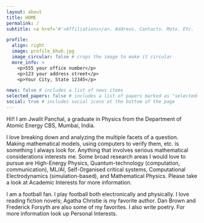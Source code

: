 ```yaml
---
layout: about
title: HOME
permalink: /
subtitle: <a href='#'>Affiliations</a>. Address. Contacts. Moto. Etc.

profile:
  align: right
  image: profile_bhub.jpg
  image_circular: false # crops the image to make it circular
  more_info: >
    <p>555 your office number</p>
    <p>123 your address street</p>
    <p>Your City, State 12345</p>

news: false # includes a list of news items
selected_papers: false # includes a list of papers marked as "selected={true}"
social: true # includes social icons at the bottom of the page
---
```


Hi!! I am Jwalit Panchal, a graduate in Physics from the Department of Atomic Energy CBS, Mumbai, India.

I love breaking down and analyzing the multiple facets of a question. Making mathematical models, using computers to verify them, etc. is something I always look for. Anything that involves serious mathematical considerations interests me. Some broad research areas I would love to pursue are High-Energy Physics, Quantum-technology (computation, communication), ML/AI, Self-Organised critical systems, Computational Electrodynamics (simulation-based), and Mathematical Physics. Please take a look at Academic Interests for more information.

I am a football fan. I play football both electronically and physically. I love reading fiction novels; Agatha Christie is my favorite author. Dan Brown and Frederick Forsyth are also some of my favorites. I also write poetry. For more information look up Personal Interests.